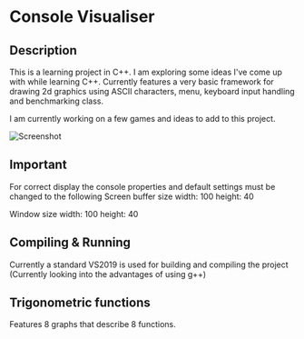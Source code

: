 Console Visualiser
=====

Description
---------

This is a learning project in C++. I am exploring some ideas I've come up with while learning C++.
Currently features a very basic framework for drawing 2d graphics using ASCII characters, menu, 
keyboard input handling and benchmarking class. 

I am currently working on a few games and ideas to add to this project.

![Screenshot](Screenchot.png)

Important
---------
For correct display the console properties and default settings must be changed to the following
Screen buffer size
width: 100
height: 40

Window size
width: 100
height: 40

Compiling & Running
---------
Currently a standard VS2019 is used for building and compiling the project (Currently looking into the advantages of using g++)

Trigonometric functions
---------
Features 8 graphs that describe 8 functions.
